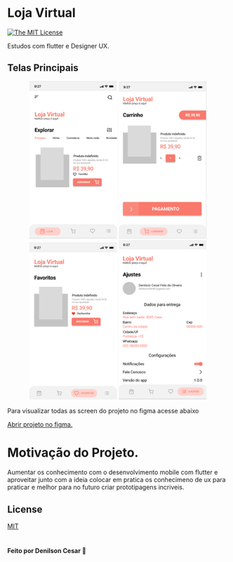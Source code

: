 # Loja Virtual
[![The MIT License](https://img.shields.io/badge/license-MIT-green.svg?style=flat-square)](http://opensource.org/licenses/MIT)


Estudos com flutter e Designer UX.

## Telas Principais

<div align="center">
    <img src="./screenshots/home.png" width="200px"/> 
    <img src="./screenshots/carrinho.png" width="200px"/> 
    <img src="./screenshots/favorito.png" width="200px"/> 
    <img src="./screenshots/ajustes.png" width="200px"/> 
</div>

Para visualizar todas as screen do projeto no figma acesse abaixo

[Abrir projeto no figma.](https://www.figma.com/file/VP1ORbX8PWAyjZLqt3v4Qw/Estudos?node-id=0%3A1)

# Motivação do Projeto.

Aumentar os conhecimento com o desenvolvimento mobile com flutter e aproveitar junto com a ideia colocar em pratica os conhecimeno de ux para praticar e melhor para no futuro criar prototipagens incriveis.


## License
[MIT](https://choosealicense.com/licenses/mit/)

#

#### Feito por Denilson Cesar 🚀
